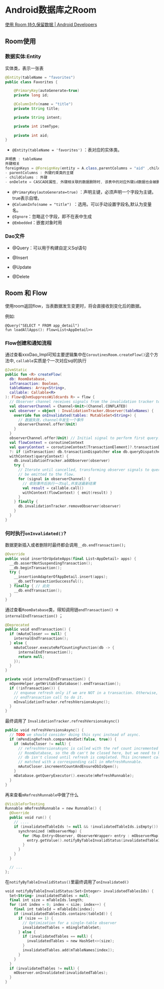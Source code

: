 # Android数据库之Room

[使用 Room 持久保留数据  | Android Developers](https://developer.android.com/codelabs/basic-android-kotlin-training-persisting-data-room?hl=zh_cn&continue=https%3A%2F%2Fcodelabs.developers.google.com%2F%3Fcat%3Dandroid#0)

## Room使用

### 数据实体:Entity

实体类，表示一张表

```java
@Entity(tableName = "favorites")
public class Favorites {

    @PrimaryKey(autoGenerate=true)
    private long id;

    @ColumnInfo(name = "title") 
    private String title;

    private String intent;

    private int itemType;
    
    private int aid;
}
```

- `@Entity(tableName = 'favorites')` ：表对应的实体类。
```java
声明表 : tableName
外键相关
foreignKeys = @ForeignKey(entity = A.class,parentColumns = "aid" ,childColumns = "aid"
- parentColumns : 外键约束类的主键
- childColums : 外键
- onDelete = CASCADE属性, 外键相关联的数据删除时, 该表中的对应外键id数据也会被删除
```

- `@PrimaryKey(autoGenerate=true)` ：声明主键，必须声明一个字段为主键。true表示自增。
- `@ColumnInfo(name = "title") `：选用。可以手动设置字段名,默认为变量名。
- `@Ignore`：忽略这个字段，即不在表中生成
- `@Embedded`：嵌套对象时用



### Dao文件

- @Query：可以用于构建自定义Sql语句

- @Insert
- @Update
- @Delete

## Room 和 Flow

使用room返回flow，当表数据发生变更时，将会直接收到变化后的数据。

例如:

```
@Query("SELECT * FROM app_detail")
fun loadAllApps(): Flow<List<AppDetail>>
```

### Flow创建和通知流程

通过查看xxxDao_Impl可知主要逻辑集中在``CoroutinesRoom.createFlow()``这个方法中, ``callable``实质是个一次对应sql的执行

```kotlin
@JvmStatic
public fun <R> createFlow(
  db: RoomDatabase,
  inTransaction: Boolean,
  tableNames: Array<String>,
  callable: Callable<R>
): Flow<@JvmSuppressWildcards R> = flow {
  // Observer channel receives signals from the invalidation tracker to emit queries.
  val observerChannel = Channel<Unit>(Channel.CONFLATED)
  val observer = object : InvalidationTracker.Observer(tableNames) {
    override fun onInvalidated(tables: MutableSet<String>) {
      // 数据失效，channel中发生一个事件
      observerChannel.offer(Unit)
    }
  }
  observerChannel.offer(Unit) // Initial signal to perform first query.
  val flowContext = coroutineContext
  val queryContext = coroutineContext[TransactionElement]?.transactionDispatcher
  ?: if (inTransaction) db.transactionDispatcher else db.queryDispatcher
  withContext(queryContext) {
    db.invalidationTracker.addObserver(observer)
    try {
      // Iterate until cancelled, transforming observer signals to query results to
      // be emitted to the flow.
      for (signal in observerChannel) {
        // 收到事件后执行一次sql,并发送最新结果
        val result = callable.call()
        withContext(flowContext) { emit(result) }
      }
    } finally {
      db.invalidationTracker.removeObserver(observer)
    }
  }
}
```

### 何时执行``onInvalidated()``?

数据更新插入或者删除时最终都会调用``__db.endTransaction();``

```kotlin
@Override
public void insertOrUpdateApps(final List<AppDetail> apps) {
  __db.assertNotSuspendingTransaction();
  __db.beginTransaction();
  try {
    __insertionAdapterOfAppDetail.insert(apps);
    __db.setTransactionSuccessful();
  } finally { // 此处
    __db.endTransaction();
  }
}
```

通过查看``RoomDatabase``类，得知调用链``endTransaction()`` ->  ``internalEndTransaction()`` ；

```kotlin
@Deprecated
public void endTransaction() {
  if (mAutoCloser == null) {
    internalEndTransaction();
  } else {
    mAutoCloser.executeRefCountingFunction(db -> {
      internalEndTransaction();
      return null;
    });
  }
}
```

```kotlin
private void internalEndTransaction() {
  mOpenHelper.getWritableDatabase().endTransaction();
  if (!inTransaction()) {
    // enqueue refresh only if we are NOT in a transaction. Otherwise, wait for the last
    // endTransaction call to do it.
    mInvalidationTracker.refreshVersionsAsync();
  }
}
```

最终调用了 ``InvalidationTracker.refreshVersionsAsync()``

```kotlin
public void refreshVersionsAsync() {
  // TODO we should consider doing this sync instead of async.
  if (mPendingRefresh.compareAndSet(false, true)) {
    if (mAutoCloser != null) {
      // refreshVersionsAsync is called with the ref count incremented from
      // RoomDatabase, so the db can't be closed here, but we need to be sure that our
      // db isn't closed until refresh is completed. This increment call must be
      // matched with a corresponding call in mRefreshRunnable.
      mAutoCloser.incrementCountAndEnsureDbIsOpen();
    }
    mDatabase.getQueryExecutor().execute(mRefreshRunnable);
  }
}
```

再来查看``mRefreshRunnable``中做了什么

```kotlin
@VisibleForTesting
Runnable mRefreshRunnable = new Runnable() {
  @Override
  public void run() {
    // ....
    if (invalidatedTableIds != null && !invalidatedTableIds.isEmpty()) {
      synchronized (mObserverMap) {
        for (Map.Entry<Observer, ObserverWrapper> entry : mObserverMap) {
          entry.getValue().notifyByTableInvalidStatus(invalidatedTableIds);
        }
      }
    }
  }

  // ...
};
```

在``notifyByTableInvalidStatus()``里最终调用了``onInvalidated()``

```kotlin
void notifyByTableInvalidStatus(Set<Integer> invalidatedTablesIds) {
  Set<String> invalidatedTables = null;
  final int size = mTableIds.length;
  for (int index = 0; index < size; index++) {
    final int tableId = mTableIds[index];
    if (invalidatedTablesIds.contains(tableId)) {
      if (size == 1) {
        // Optimization for a single-table observer
        invalidatedTables = mSingleTableSet;
      } else {
        if (invalidatedTables == null) {
          invalidatedTables = new HashSet<>(size);
        }
        invalidatedTables.add(mTableNames[index]);
      }
    }
  }
  if (invalidatedTables != null) {
    mObserver.onInvalidated(invalidatedTables);
  }
}
```



